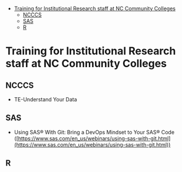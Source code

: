 
- [Training for Institutional Research staff at NC Community Colleges](#training-for-institutional-research-staff-at-nc-community-colleges)
    - [NCCCS](#ncccs)
    - [SAS](#sas)
    - [R](#r)

# Training for Institutional Research staff at NC Community Colleges

## NCCCS

* TE-Understand Your Data

## SAS

* Using SAS® With Git: Bring a DevOps Mindset to Your SAS® Code ([https://www.sas.com/en_us/webinars/using-sas-with-git.html](https://www.sas.com/en_us/webinars/using-sas-with-git.html))

## R
